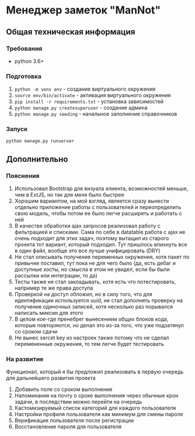 # Менеджер заметок "ManNot"

## Общая техническая информация

### Требования

- python 3.6+

### Подготовка

1. `python -m venv env` - создание виртуального окружения
2. `source env/bin/activate` - активация виртуального окружения
3. `pip install -r requirements.txt` - установка зависимостей
4. `python manage.py createsuperuser` - создание админа
5. `python manage.py seeding` - начальное заполнение справочников

### Запуск

`python manage.py runserver`

## Дополнительно

### Пояснения

1. Использовал Bootstrap для визуала клиента, возможностей меньше, чем в ExtJS, но так для меня было быстрее
2. Хорошим вариантом, на мой взгляд, является сразу вынести отдельно приложение работы с пользователей и переопределить свою модель, чтобы потом ее было легче расширять и работать с ней
3. В качестве обработки ajax запросов реализовал работу с фильтрацией и списками. Сама по себе в datatable работа с ajax не очень подходит для этих задач, поэтому вытащил из старого проекта тот вариант, который подходил. Тут пришлось впихнуть все в один файл, вообще это все лучше унифицировать (DRY)
4. Не стал описывать получение переменных окружения, хотя пакет по привычке поставил, тут пока не для чего было (да, есть дебаг и доступные хосты, но смысла в этом не увидел, если бы были рассылки или интеграции, то да)
5. Тесты также не стал закладывать, хотя есть что потестировать, например те же права доступа
6. Проверкой на доступ обложил, но в силу того, что для идентификации используется uuid, не стал дополнять проверку на получение одиночных записей, хотя несколько раз порывался написать миксин для этого
7. В целом кое-где пренебрег вынесением общих блоков кода, которые повторяются, но делал это из-за того, что уже подзатянул со сроком сдачи
8. Не вынес sercet key из настроек также потому что не сделал перемененные окружения, то тем легче будет тестировать


### На развитие

Функционал, который я бы предложил реализовать в первую очередь для дальнейшего развития проекта

1. Добавить поле со сроком выполнения
2. Напоминания на почту о сроке выполнения через обычные крон задачи, в последствии можно перейти на очередь
3. Кастомизируемый список категорий для каждого пользователя
4. Настройки профиля пользователя как минимум для смены пароля
5. Верификация пользователя после регистрации
6. Восстановление пароля для пользователя
